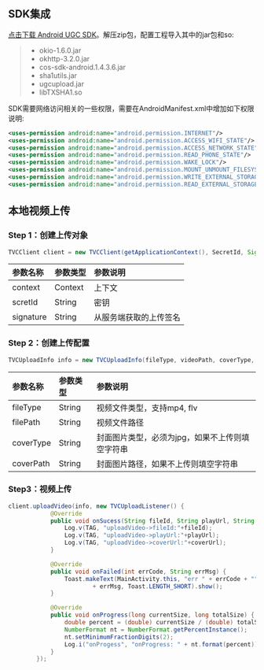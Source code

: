## SDK集成
[点击下载 Android UGC SDK](http://imgcache.tcecqpoc.fsphere.cn/image/mc.qcloudimg.com/static/archive/51854b2dd574bda851bad6221238e967/ugcupload.zip)。解压zip包，配置工程导入其中的jar包和so:

>* okio-1.6.0.jar
>* okhttp-3.2.0.jar
>* cos-sdk-android.1.4.3.6.jar
>* sha1utils.jar
>* ugcupload.jar
>* libTXSHA1.so

SDK需要网络访问相关的一些权限，需要在AndroidManifest.xml中增加如下权限说明:

```xml
<uses-permission android:name="android.permission.INTERNET"/>
<uses-permission android:name="android.permission.ACCESS_WIFI_STATE"/>
<uses-permission android:name="android.permission.ACCESS_NETWORK_STATE"/>
<uses-permission android:name="android.permission.READ_PHONE_STATE"/>
<uses-permission android:name="android.permission.WAKE_LOCK"/>
<uses-permission android:name="android.permission.MOUNT_UNMOUNT_FILESYSTEMS" />
<uses-permission android:name="android.permission.WRITE_EXTERNAL_STORAGE" />
<uses-permission android:name="android.permission.READ_EXTERNAL_STORAGE"/>
```

## 本地视频上传

### Step 1：创建上传对象

```java
TVCClient client = new TVCClient(getApplicationContext(), SecretId, Signature);
```

参数名称|参数类型|参数说明
:--|:--|:--
context|Context|上下文
scretId|String|密钥
signature|String|从服务端获取的上传签名

### Step 2：创建上传配置

```java
TVCUploadInfo info = new TVCUploadInfo(fileType, videoPath, coverType, coverPath);
```

参数名称|参数类型|参数说明
:--|:--|:--
fileType|String|视频文件类型，支持mp4, flv
filePath|String|视频文件路径
coverType|String|封面图片类型，必须为jpg，如果不上传则填空字符串
coverPath|String|封面图片路径，如果不上传则填空字符串


### Step3：视频上传

```java
client.uploadVideo(info, new TVCUploadListener() {
            @Override
            public void onSucess(String fileId, String playUrl, String coverUrl) {
                Log.v(TAG, "uploadVideo->fileId:"+fileId);
                Log.v(TAG, "uploadVideo->playUrl:"+playUrl);
                Log.v(TAG, "uploadVideo->coverUrl:"+coverUrl);
            }

            @Override
            public void onFailed(int errCode, String errMsg) {
                Toast.makeText(MainActivity.this, "err " + errCode + ""
                        + errMsg, Toast.LENGTH_SHORT).show();
            }

            @Override
            public void onProgress(long currentSize, long totalSize) {
                double percent = (double) currentSize / (double) totalSize;
                NumberFormat nt = NumberFormat.getPercentInstance();
                nt.setMinimumFractionDigits(2);
                Log.i("onProgess", "onProgress: " + nt.format(percent));
            }
        });
```


